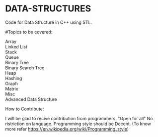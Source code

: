 # DATA-STRUCTURES

Code for Data Structure in C++ using STL.

#Topics to be covered:

Array  
Linked List  
Stack  
Queue  
Binary Tree  
Binary Search Tree  
Heap  
Hashing  
Graph  
Matrix  
Misc  
Advanced Data Structure  

How to Contribute:

I will be glad to recive contribution from programmers. "Open for all"
No ristriction on language.
Programming style should be Decent. (To know more refer https://en.wikipedia.org/wiki/Programming_style)
